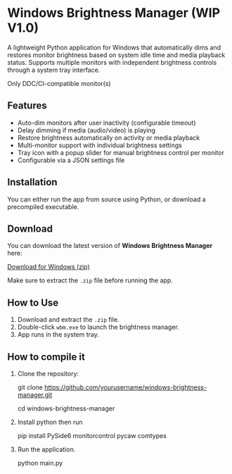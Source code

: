 # Windows Brightness Manager (WIP V1.0)

A lightweight Python application for Windows that automatically dims and restores monitor brightness based on system idle time and media playback status. Supports multiple monitors with independent brightness controls through a system tray interface.

Only DDC/CI-compatible monitor(s)

## Features

- Auto-dim monitors after user inactivity (configurable timeout)
- Delay dimming if media (audio/video) is playing
- Restore brightness automatically on activity or media playback
- Multi-monitor support with individual brightness settings
- Tray icon with a popup slider for manual brightness control per monitor
- Configurable via a JSON settings file

## Installation

You can either run the app from source using Python, or download a precompiled executable.

##  Download

You can download the latest version of **Windows Brightness Manager** here:

[Download for Windows (zip)](https://files.catbox.moe/19j2wg.zip)

Make sure to extract the `.zip` file before running the app.


##  How to Use

1. Download and extract the `.zip` file.
2. Double-click `wbm.exe` to launch the brightness manager.
3. App runs in the system tray.

##  How to compile it

1. Clone the repository:

   git clone https://github.com/yourusername/windows-brightness-manager.git

   cd windows-brightness-manager

2. Install python then run

   pip install PySide6 monitorcontrol pycaw comtypes

3. Run the application.
   
   python main.py
   
